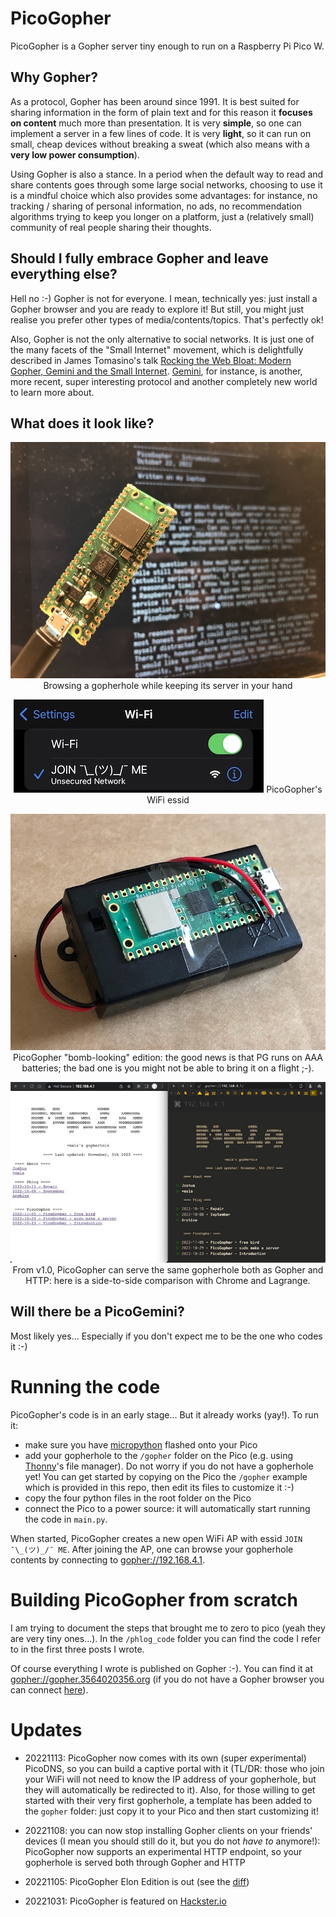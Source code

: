 # PicoGopher

PicoGopher is a Gopher server tiny enough to run on a Raspberry Pi Pico W.

## Why Gopher?

As a protocol, Gopher has been around since 1991. 
It is best suited for sharing information in the form of plain text 
and for this reason it **focuses on content** much more than presentation. 
It is very **simple**, so one can implement a server in a few lines of code.
It is very **light**, so it can run on small, cheap devices without breaking 
a sweat (which also means with a **very low power consumption**).

Using Gopher is also a stance. 
In a period when the default way to read and share contents goes through some 
large social networks, choosing to use it is a mindful choice which also 
provides some advantages: for instance, no tracking / sharing of personal 
information, no ads, no recommendation algorithms trying to keep you longer 
on a platform, just a (relatively small) community of real people sharing 
their thoughts.

## Should I fully embrace Gopher and leave everything else?

Hell no :-) 
Gopher is not for everyone. I mean, technically yes: just install a Gopher 
browser and you are ready to explore it! But still, you might just realise 
you prefer other types of media/contents/topics. That's perfectly ok!

Also, Gopher is not the only alternative to social networks. It is just one 
of the many facets of the "Small Internet" movement, which is delightfully 
described in James Tomasino's talk 
[Rocking the Web Bloat: Modern Gopher, Gemini and the Small Internet](https://media.ccc.de/v/mch2022-83-rocking-the-web-bloat-modern-gopher-gemini-and-the-small-internet). 
[Gemini](https://gemini.circumlunar.space/), for instance, is another, more 
recent, super interesting protocol and another completely new world to learn
more about.

## What does it look like?

<p align="center">
  <img src="https://raw.githubusercontent.com/aittalam/PicoGopher/master/img/pg01.jpg" alt="PicoGopher server"/>
  Browsing a gopherhole while keeping its server in your hand
</p>

<p align="center">
  <img src="https://raw.githubusercontent.com/aittalam/PicoGopher/master/img/pg02.jpg" alt="PicoGopher's WiFi essid"/>
  PicoGopher's WiFi essid
</p>

<p align="center">
  <img src="https://raw.githubusercontent.com/aittalam/PicoGopher/master/img/pg03.jpg" alt="PicoGopher bomb-looking edition"/>
  PicoGopher "bomb-looking" edition: the good news is that PG runs on AAA batteries; the bad one is you might not be able to bring it on a flight ;-).
</p>

<p align="center">
  <img src="https://raw.githubusercontent.com/aittalam/PicoGopher/master/img/pg04.jpg" alt="PicoGopher serving Gopher and HTTP protocols"/>
  From v1.0, PicoGopher can serve the same gopherhole both as Gopher and HTTP: here is a side-to-side comparison with Chrome and Lagrange.
</p>


## Will there be a PicoGemini?

Most likely yes... Especially if you don't expect me to be the one who 
codes it :-) 


# Running the code

PicoGopher's code is in an early stage... But it already works (yay!). To
run it:

- make sure you have [micropython](https://micropython.org/download/rp2-pico-w/)
flashed onto your Pico
- add your gopherhole to the `/gopher` folder on the Pico (e.g. using
  [Thonny](https://thonny.org/)'s file manager). Do not worry if you do not have a
  gopherhole yet! You can get started by copying on the Pico the `/gopher` example
  which is provided in this repo, then edit its files to customize it :-)
- copy the four python files in the root folder on the Pico
- connect the Pico to a power source: it will automatically start running
  the code in `main.py`.

When started, PicoGopher creates a new open WiFi AP with essid `JOIN ¯\_(ツ)_/¯ ME`.
After joining the AP, one can browse your gopherhole contents by connecting
to [gopher://192.168.4.1](gopher://192.168.4.1).


# Building PicoGopher from scratch

I am trying to document the steps that brought me to zero to pico (yeah they 
are very tiny ones...). In the `/phlog_code` folder you can find the code I refer
to in the first three posts I wrote.

Of course everything I wrote is published on Gopher :-). You can find it at
[gopher://gopher.3564020356.org](gopher://gopher.3564020356.org) (if you do not have
a Gopher browser you can connect [here](https://gopher.floodgap.com/gopher/gw?a=gopher%3A%2F%2Fgopher.3564020356.org)).


# Updates

- 20221113: PicoGopher now comes with its own (super experimental) PicoDNS, so
you can build a captive portal with it (TL/DR: those who join your WiFi will not
need to know the IP address of your gopherhole, but they will automatically be
redirected to it). Also, for those willing to get started with their very first
gopherhole, a template has been added to the `gopher` folder: just copy it to
your Pico and then start customizing it!

- 20221108: you can now stop installing Gopher clients on your friends' devices
(I mean you should still do it, but you do not *have to* anymore!): PicoGopher now
supports an experimental HTTP endpoint, so your gopherhole is served both through
Gopher and HTTP

- 20221105: PicoGopher Elon Edition is out (see the [diff](https://github.com/aittalam/PicoGopher/commit/d618f2f0091542845bd250a0b85141aaa5246cb7))

- 20221031: PicoGopher is featured on [Hackster.io](https://www.hackster.io/news/davide-eynard-s-picogopher-puts-a-90s-network-protocol-on-a-raspberry-pi-pico-w-and-in-a-backpack-dd3cc41995a6)
